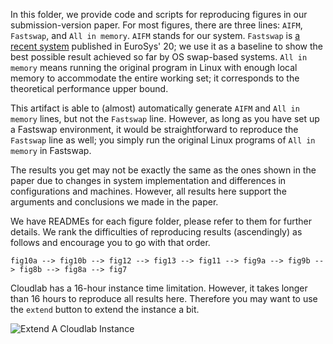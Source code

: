 In this folder, we provide code and scripts for reproducing figures in our submission-version paper. For most figures, there are three lines: `AIFM`, `Fastswap`, and `All in memory`.
`AIFM` stands for our system. `Fastswap` is [a recent system](https://github.com/clusterfarmem/fastswap) published in EuroSys' 20; we use it as a baseline to show the best possible result achieved so far by OS swap-based systems. `All in memory` means running the original program in Linux with enough local memory to accommodate the entire working set; it corresponds to the theoretical performance upper bound.

This artifact is able to (almost) automatically generate `AIFM` and `All in memory` lines, but not the `Fastswap` line. However, as long as you have set up a Fastswap environment, it would be straightforward to reproduce the `Fastswap` line as well; you simply run the original Linux programs of `All in memory` in Fastswap.

The results you get may not be exactly the same as the ones shown in the paper due to changes in system implementation and differences in configurations and machines. However, all results here support the arguments and conclusions we made in the paper.

We have READMEs for each figure folder, please refer to them for further details. We rank the difficulties of reproducing results (ascendingly) as follows and encourage you to go with that order.
```
fig10a --> fig10b --> fig12 --> fig13 --> fig11 --> fig9a --> fig9b --> fig8b --> fig8a --> fig7
```

Cloudlab has a 16-hour instance time limitation. However, it takes longer than 16 hours to reproduce all results here. Therefore you may want to use the `extend` button to extend the instance a bit.

![Extend A Cloudlab Instance](https://i.imgur.com/1p3WpuJ.png)
